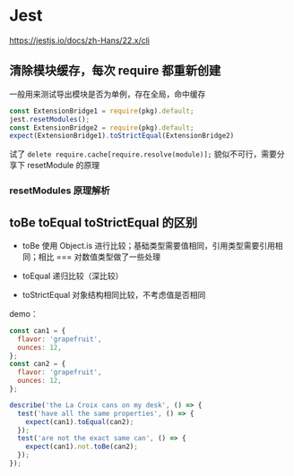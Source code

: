 

# Jest

https://jestjs.io/docs/zh-Hans/22.x/cli

## 清除模块缓存，每次 require 都重新创建

一般用来测试导出模块是否为单例，存在全局，命中缓存
```js
const ExtensionBridge1 = require(pkg).default;
jest.resetModules();
const ExtensionBridge2 = require(pkg).default;
expect(ExtensionBridge1).toStrictEqual(ExtensionBridge2)
```

试了 `delete require.cache[require.resolve(module)];` 貌似不可行，需要分享下 resetModule 的原理

### resetModules 原理解析

## toBe toEqual toStrictEqual 的区别

- toBe 使用 Object.is 进行比较；基础类型需要值相同，引用类型需要引用相同；相比 === 对数值类型做了一些处理

- toEqual 递归比较（深比较）

- toStrictEqual 对象结构相同比较，不考虑值是否相同

demo：
```js
const can1 = {
  flavor: 'grapefruit',
  ounces: 12,
};
const can2 = {
  flavor: 'grapefruit',
  ounces: 12,
};

describe('the La Croix cans on my desk', () => {
  test('have all the same properties', () => {
    expect(can1).toEqual(can2);
  });
  test('are not the exact same can', () => {
    expect(can1).not.toBe(can2);
  });
});
```